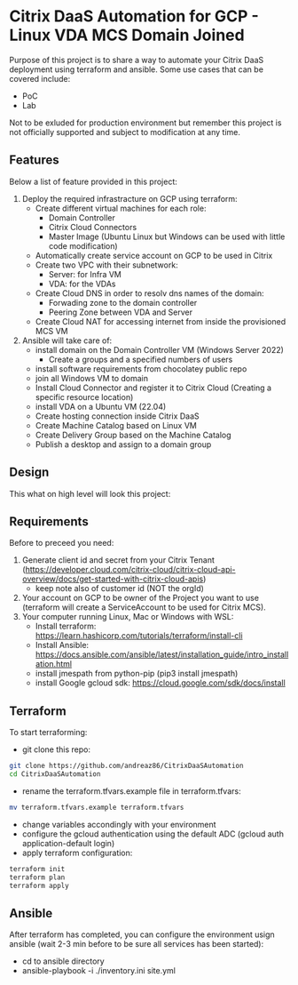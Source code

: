 # Citrix DaaS Automation for GCP - Linux VDA MCS Domain Joined

Purpose of this project is to share a way to automate your Citrix DaaS deployment using terraform and ansible.
Some use cases that can be covered include:
- PoC
- Lab

Not to be exluded for production environment but remember this project is not officially supported and subject to modification at any time.
## Features
Below a list of feature provided in this project:
1. Deploy the required infrastracture on GCP using terraform:
    - Create different virtual machines for each role:
        - Domain Controller
        - Citrix Cloud Connectors
        - Master Image (Ubuntu Linux but Windows can be used with little code modification)
    - Automatically create service account on GCP to be used in Citrix
    - Create two VPC with their subnetwork:
        - Server: for Infra VM
        - VDA: for the VDAs
    - Create Cloud DNS in order to resolv dns names of the domain:
    	- Forwading zone to the domain controller
        - Peering Zone between VDA and Server
    - Create Cloud NAT for accessing internet from inside the provisioned MCS VM
2. Ansible will take care of:
    - install domain on the Domain Controller VM (Windows Server 2022)
        - Create a groups and a specified numbers of users
    - install software requirements from chocolatey public repo
    - join all Windows VM to domain
    - Install Cloud Connector and register it to Citrix Cloud (Creating a specific resource location)
    - install VDA on a Ubuntu VM (22.04)
    - Create hosting connection inside Citrix DaaS
    - Create Machine Catalog based on Linux VM
    - Create Delivery Group based on the Machine Catalog
    - Publish a desktop and assign to a domain group
## Design
This what on high level will look this project:

## Requirements
Before to preceed you need:
1. Generate client id and secret from your Citrix Tenant (https://developer.cloud.com/citrix-cloud/citrix-cloud-api-overview/docs/get-started-with-citrix-cloud-apis)
    - keep note also of customer id (NOT the orgId)
2. Your account on GCP to be owner of the Project you want to use (terraform will create a ServiceAccount to be used for Citrix MCS).
3. Your computer running Linux, Mac or Windows with WSL:
    - Install terraform: https://learn.hashicorp.com/tutorials/terraform/install-cli
    - Install Ansible: https://docs.ansible.com/ansible/latest/installation_guide/intro_installation.html
    - install jmespath from python-pip (pip3 install jmespath)
    - install Google gcloud sdk: https://cloud.google.com/sdk/docs/install

## Terraform
To start terraforming:
- git clone this repo:
```sh
git clone https://github.com/andreaz86/CitrixDaaSAutomation
cd CitrixDaaSAutomation
```
- rename the terraform.tfvars.example file in terraform.tfvars:
```sh
mv terraform.tfvars.example terraform.tfvars
```
- change variables accondingly with your environment
- configure the gcloud authentication using the default ADC (gcloud auth application-default login)
- apply terraform configuration:
```sh
terraform init
terraform plan
terraform apply
```

## Ansible
After terraform has completed, you can configure the environment usign ansible (wait 2-3 min before to be sure all services has been started):
- cd to ansible directory
- ansible-playbook -i ./inventory.ini site.yml


